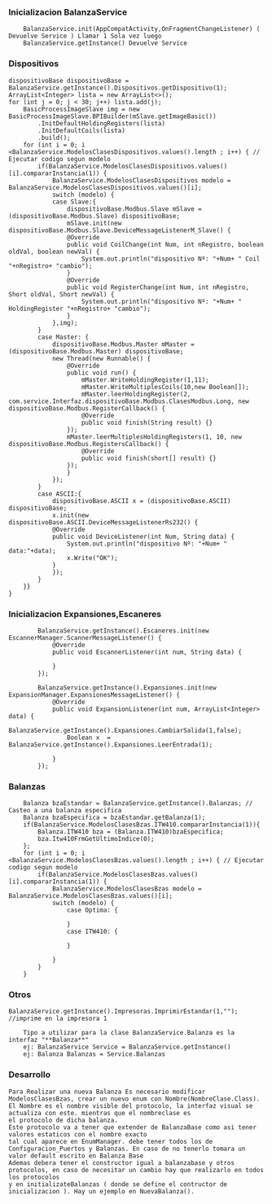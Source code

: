 
### Inicializacion BalanzaService

        BalanzaService.init(AppCompatActivity,OnFragmentChangeListener) ( Devuelve Service ) Llamar 1 Sola vez luego
        BalanzaService.getInstance() Devuelve Service

### Dispositivos

    dispositivoBase dispositivoBase = BalanzaService.getInstance().Dispositivos.getDispositivo(1);
    ArrayList<Integer> lista = new ArrayList<>();
    for (int j = 0; j < 30; j++) lista.add(j);
        BasicProcessImageSlave img = new BasicProcessImageSlave.BPIBuilder(mSlave.getImageBasic())
            .InitDefaultHoldingRegisters(lista)
            .InitDefaultCoils(lista)
            .build();
        for (int i = 0; i <BalanzaService.ModelosClasesDispositivos.values().length ; i++) { // Ejecutar codigo segun modelo
            if(BalanzaService.ModelosClasesDispositivos.values()[i].compararInstancia(1)) {
                BalanzaService.ModelosClasesDispositivos modelo = BalanzaService.ModelosClasesDispositivos.values()[i];
                switch (modelo) {
                case Slave:{
                    dispositivoBase.Modbus.Slave mSlave = (dispositivoBase.Modbus.Slave) dispositivoBase;
                    mSlave.init(new dispositivoBase.Modbus.Slave.DeviceMessageListenerM_Slave() {
                    @Override
                    public void CoilChange(int Num, int nRegistro, boolean oldVal, boolean newVal) {
                        System.out.println("dispositivo Nº: "+Num+ " Coil "+nRegistro+ "cambio"); 
                    }   
                    @Override
                    public void RegisterChange(int Num, int nRegistro, Short oldVal, Short newVal) {
                        System.out.println("dispositivo Nº: "+Num+ " HoldingRegister "+nRegistro+ "cambio");
                    }
                },img);
            }
            case Master: {
                dispositivoBase.Modbus.Master mMaster = (dispositivoBase.Modbus.Master) dispositivoBase;
                new Thread(new Runnable() {
                    @Override
                    public void run() {
                        mMaster.WriteHoldingRegister(1,11);
                        mMaster.WriteMultiplesCoils(10,new Boolean[]);
                        mMaster.leerHoldingRegister(2, com.service.Interfaz.dispositivoBase.Modbus.ClasesModbus.Long, new dispositivoBase.Modbus.RegisterCallback() {
                        @Override
                        public void finish(String result) {}
                    });
                    mMaster.leerMultiplesHoldingRegisters(1, 10, new dispositivoBase.Modbus.RegistersCallback() {
                        @Override
                        public void finish(short[] result) {}
                    });
                    }
                });
            }
            case ASCII:{
                dispositivoBase.ASCII x = (dispositivoBase.ASCII) dispositivoBase;  
                x.init(new dispositivoBase.ASCII.DeviceMessageListenerRs232() {
                @Override
                public void DeviceListener(int Num, String data) {
                    System.out.println("dispositivo Nº: "+Num+ " data:"+data);
                    x.Write("OK");
                }
                });
            }
        }}
    }

### Inicializacion Expansiones,Escaneres

            BalanzaService.getInstance().Escaneres.init(new EscannerManager.ScannerMessageListener() {
                @Override
                public void EscannerListener(int num, String data) {
                    
                }
            });

            BalanzaService.getInstance().Expansiones.init(new ExpansionManager.ExpansionesMessageListener() {
                @Override
                public void ExpansionListener(int num, ArrayList<Integer> data) {
                    BalanzaService.getInstance().Expansiones.CambiarSalida(1,false);
                    Boolean x  = BalanzaService.getInstance().Expansiones.LeerEntrada(1);
                    
                }
            });

### Balanzas

        Balanza bzaEstandar = BalanzaService.getInstance().Balanzas; // Casteo a una balanza especifica
        Balanza bzaEspecifica = bzaEstandar.getBalanza(1);
        if(BalanzaService.ModelosClasesBzas.ITW410.compararInstancia(1)){
            Balanza.ITW410 bza = (Balanza.ITW410)bzaEspecifica;
            bza.Itw410FrmGetUltimoIndice(0);
        };
        for (int i = 0; i <BalanzaService.ModelosClasesBzas.values().length ; i++) { // Ejecutar codigo segun modelo
            if(BalanzaService.ModelosClasesBzas.values()[i].compararInstancia(1)) {
                BalanzaService.ModelosClasesBzas modelo = BalanzaService.ModelosClasesBzas.values()[i];
                switch (modelo) {
                    case Optima: {
                       
                    }
                    case ITW410: {

                    }
                    
                }
            }
        }
        
### Otros
       
    BalanzaService.getInstance().Impresoras.ImprimirEstandar(1,""); //imprime en la impresora 1
        
        Tipo a utilizar para la clase BalanzaService.Balanza es la interfaz "**Balanza**"
        ej: BalanzaService Service = BalanzaService.getInstance()
        ej: Balanza Balanzas = Service.Balanzas

### Desarrollo
    Para Realizar una nueva Balanza Es necesario modificar ModelosClasesBzas, crear un nuevo enum con Nombre(NombreClase.Class).
    El Nombre es el nombre visible del protocolo, la interfaz visual se actualiza con este. mientras que el nombreclase es 
    el protocolo de dicha balanza.
    Este protocolo va a tener que extender de BalanzaBase como asi tener valores estaticos con el nombre exacto
    tal cual aparece en EnumManager. debe tener todos los de Configuracion_Puertos y Balanzas. En caso de no tenerlo tomara un valor default escrito en Balanza Base
    Ademas debera tener el constructor igual a balanzabase y otros protocolos, en caso de necesitar un cambio hay que realizarlo en todos los protocolos
    y en initializateBalanzas ( donde se define el contructor de inicializacion ). Hay un ejemplo en NuevaBalanza().